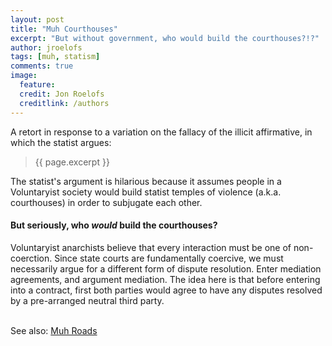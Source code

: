 ```yaml
---
layout: post
title: "Muh Courthouses"
excerpt: "But without government, who would build the courthouses?!?"
author: jroelofs
tags: [muh, statism]
comments: true
image:
  feature:
  credit: Jon Roelofs
  creditlink: /authors
---
```


A retort in response to a variation on the fallacy of the illicit affirmative, in which the statist argues:

> {{ page.excerpt }}

The statist's argument is hilarious because it assumes people in a Voluntaryist society would build statist temples of violence (a.k.a. courthouses) in order to subjugate each other.

#### But seriously, who *would* build the courthouses?

Voluntaryist anarchists believe that every interaction must be one of non-coerction. Since state courts are fundamentally coercive, we must necessarily argue for a different form of dispute resolution.  Enter mediation agreements, and argument mediation. The idea here is that before entering into a contract, first both parties would agree to have any disputes resolved by a pre-arranged neutral third party.

<br/>See also: [Muh Roads](/muh-roads)
